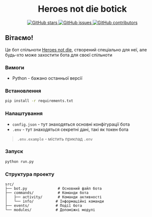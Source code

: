 <div align="center">
  <h1>
        Heroes not die botick
  </h1>
  <p align="center">
    <a href="https://github.com/Kredickoa/disco-bot/stargazers">
      <img src="https://img.shields.io/github/stars/Kredickoa/disco-bot?colorA=363a4f&colorB=b7bdf8&style=for-the-badge" alt="GitHub stars"/>
    </a>
    <a href="https://github.com/Kredickoa/disco-bot/issues">
      <img src="https://img.shields.io/github/issues/Kredickoa/disco-bot?colorA=363a4f&colorB=f5a97f&style=for-the-badge" alt="GitHub issues"/>
    </a>
    <a href="https://github.com/Kredickoa/disco-bot/contributors">
      <img src="https://img.shields.io/github/contributors/Kredickoa/disco-bot?colorA=363a4f&colorB=a6da95&style=for-the-badge" alt="GitHub contributors"/>
    </a>
  </p>
</div>

## Вітаємо!
Це бот спільноти [Heroes not die](https://discord.gg/zAJ7ga5C), створений спеціально для неї, але будь-хто може захостити бота для своєї спільноти 

### Вимоги
- Python - бажано останньої версії

### Встановлення
```bash
pip install -r requirements.txt
```

### Налаштування
- `config.json` - тут знаходяться основні конфігурації бота
- `.env` - тут знаходяться секретні дані, такі як токен бота
> `.env.example` - містить приклад `.env`

### Запуск 
```bash
python run.py
```

### Структура проекту
```
src/
├── bot.py              # Основний файл бота
├── commands/           # Команди бота
│   ├── activity/       # Команди активності
│   └── info/          # Інформаційні команди
├── events/            # Події бота
└── modules/           # Допоміжні модулі
```